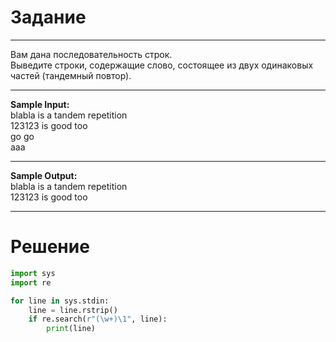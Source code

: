 # Задание

---

Вам дана последовательность строк.</br>
Выведите строки, содержащие слово, состоящее из двух одинаковых частей (тандемный повтор).

---

**Sample Input:**</br>
blabla is a tandem repetition</br>
123123 is good too</br>
go go</br>
aaa</br>

---

**Sample Output:**</br>
blabla is a tandem repetition</br>
123123 is good too</br>

---

# Решение

```py
import sys
import re

for line in sys.stdin:
    line = line.rstrip()
    if re.search(r"(\w+)\1", line):
        print(line)
```